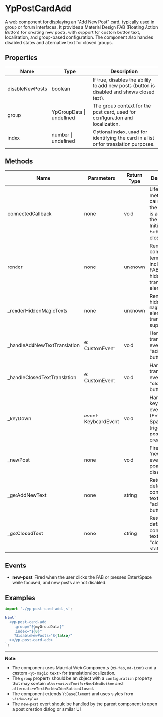 # YpPostCardAdd

A web component for displaying an "Add New Post" card, typically used in group or forum interfaces. It provides a Material Design FAB (Floating Action Button) for creating new posts, with support for custom button text, localization, and group-based configuration. The component also handles disabled states and alternative text for closed groups.

## Properties

| Name             | Type                        | Description                                                                                  |
|------------------|-----------------------------|----------------------------------------------------------------------------------------------|
| disableNewPosts  | boolean                     | If true, disables the ability to add new posts (button is disabled and shows closed text).   |
| group            | YpGroupData \| undefined    | The group context for the post card, used for configuration and localization.                |
| index            | number \| undefined         | Optional index, used for identifying the card in a list or for translation purposes.         |

## Methods

| Name                           | Parameters                                   | Return Type | Description                                                                                      |
|--------------------------------|----------------------------------------------|-------------|--------------------------------------------------------------------------------------------------|
| connectedCallback              | none                                         | void        | Lifecycle method called when the element is added to the DOM. Initializes button and closed text. |
| render                         | none                                         | unknown     | Renders the component's template, including the FAB and hidden translation elements.              |
| _renderHiddenMagicTexts        | none                                         | unknown     | Renders hidden `<yp-magic-text>` elements for translation support.                               |
| _handleAddNewTextTranslation   | e: CustomEvent                               | void        | Handles new translation event for the "add new" button text.                                      |
| _handleClosedTextTranslation   | e: CustomEvent                               | void        | Handles new translation event for the "closed" button text.                                       |
| _keyDown                       | event: KeyboardEvent                         | void        | Handles keyboard events (Enter or Space) to trigger new post creation.                            |
| _newPost                       | none                                         | void        | Fires the 'new-post' event if new posts are not disabled.                                         |
| _getAddNewText                 | none                                         | string      | Returns the default or configured text for the "add new" button.                                  |
| _getClosedText                 | none                                         | string      | Returns the default or configured text for the "closed" state.                                    |

## Events

- **new-post**: Fired when the user clicks the FAB or presses Enter/Space while focused, and new posts are not disabled.

## Examples

```typescript
import './yp-post-card-add.js';

html`
  <yp-post-card-add
    .group="${myGroupData}"
    .index="${0}"
    ?disableNewPosts="${false}"
  ></yp-post-card-add>
`;
```

---

**Note:**  
- The component uses Material Web Components (`md-fab`, `md-icon`) and a custom `<yp-magic-text>` for translation/localization.
- The `group` property should be an object with a `configuration` property that may contain `alternativeTextForNewIdeaButton` and `alternativeTextForNewIdeaButtonClosed`.
- The component extends `YpBaseElement` and uses styles from `ShadowStyles`.
- The `new-post` event should be handled by the parent component to open a post creation dialog or similar UI.
